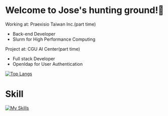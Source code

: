 # Welcome to Jose's hunting ground!🌲

Working at: Praexisio Taiwan Inc.(part time)

+ Back-end Developer 
+ Slurm for High Performance Computing

Project at: CGU AI Center(part time)

+ Full stack Developer
+ Openldap for User Authentication

[![Top Langs](https://github-readme-stats.vercel.app/api/top-langs/?username=JaeggerJose&theme=tokyonight&theme=radical&count_private=true&show_icons=true)](https://github.com/anuraghazra/github-readme-stats)

# Skill
[![My Skills](https://skillicons.dev/icons?i=aws,gcp,azure,react,bash,bootstrap,c,cpp,css,js,django,docker,git,github,gitlab,go,kubernetes,mysql,regex,sqlite,vim,vscode&perline=8)](https://skillicons.dev)
